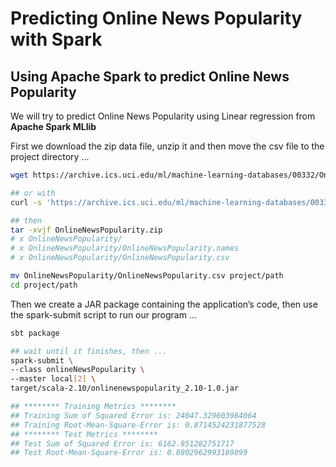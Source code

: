 Predicting Online News Popularity with Spark
================

Using Apache Spark to predict Online News Popularity
----------------------------------------------------

We will try to predict Online News Popularity using Linear regression from **Apache Spark MLlib**

First we download the zip data file, unzip it and then move the csv file to the project directory ...

``` bash
wget https://archive.ics.uci.edu/ml/machine-learning-databases/00332/OnlineNewsPopularity.zip 

## or with 
curl -s 'https://archive.ics.uci.edu/ml/machine-learning-databases/00332/OnlineNewsPopularity.zip' -o OnlineNewsPopularity.zip

## then 
tar -xvjf OnlineNewsPopularity.zip 
# x OnlineNewsPopularity/
# x OnlineNewsPopularity/OnlineNewsPopularity.names
# x OnlineNewsPopularity/OnlineNewsPopularity.csv

mv OnlineNewsPopularity/OnlineNewsPopularity.csv project/path
cd project/path
```

Then we create a JAR package containing the application’s code, then use the spark-submit script to run our program ...

``` bash
sbt package

## wait until it finishes, then ...
spark-submit \
--class onlineNewsPopularity \
--master local[2] \
target/scala-2.10/onlinenewspopularity_2.10-1.0.jar

## ******** Training Metrics ********
## Training Sum of Squared Error is: 24047.329603984064
## Training Root-Mean-Square-Error is: 0.8714524231877528
## ******** Test Metrics ********
## Test Sum of Squared Error is: 6162.951282751717
## Test Root-Mean-Square-Error is: 0.8802962993189899
```
